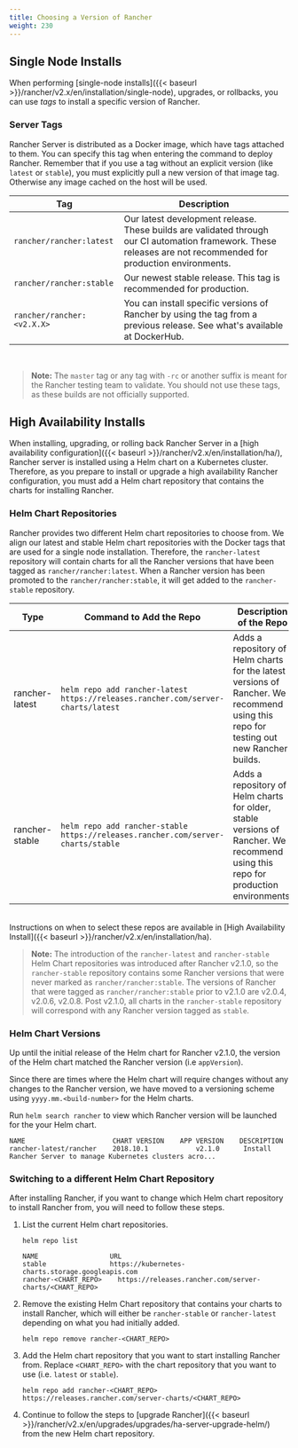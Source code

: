 ```yaml
---
title: Choosing a Version of Rancher
weight: 230
---
```


## Single Node Installs

When performing [single-node installs]({{< baseurl >}}/rancher/v2.x/en/installation/single-node), upgrades, or rollbacks, you can use _tags_ to install a specific version of Rancher.

### Server Tags

Rancher Server is distributed as a Docker image, which have tags attached to them. You can specify this tag when entering the command to deploy Rancher. Remember that if you use a tag without an explicit version (like `latest` or `stable`), you must explicitly pull a new version of that image tag. Otherwise any image cached on the host will be used.


| Tag                        | Description                                                                                                                                                     |
| -------------------------- | --------------------------------------------------------------------------------------------------------------------------------------------------------------- |
| `rancher/rancher:latest`   | Our latest development release. These builds are validated through our CI automation framework. These releases are not recommended for production environments. |
| `rancher/rancher:stable`   | Our newest stable release. This tag is recommended for production.                                                                                              |
| `rancher/rancher:<v2.X.X>` | You can install specific versions of Rancher by using the tag from a previous release. See what's available at DockerHub.                                                                          |

<br/>

>**Note:** The `master` tag or any tag with `-rc` or another suffix is meant for the Rancher testing team to validate.  You should not use these tags, as these builds are not officially supported.

## High Availability Installs

When installing, upgrading, or rolling back Rancher Server in a [high availability configuration]({{< baseurl >}}/rancher/v2.x/en/installation/ha/), Rancher server is installed using a Helm chart on a Kubernetes cluster. Therefore, as you prepare to install or upgrade a high availability Rancher configuration, you must add a Helm chart repository that contains the charts for installing Rancher.

### Helm Chart Repositories

Rancher provides two different Helm chart repositories to choose from. We align our latest and stable Helm chart repositories with the Docker tags that are used for a single node installation. Therefore, the `rancher-latest` repository will contain charts for all the Rancher versions that have been tagged as `rancher/rancher:latest`. When a Rancher version has been promoted to the `rancher/rancher:stable`, it will get added to the `rancher-stable` repository.

Type | Command to Add the Repo | Description of the Repo
-----------|-----|-------------
rancher-latest   | `helm repo add rancher-latest https://releases.rancher.com/server-charts/latest` | Adds a repository of Helm charts for the latest versions of Rancher. We recommend using this repo for testing out new Rancher builds.
rancher-stable  | `helm repo add rancher-stable https://releases.rancher.com/server-charts/stable` | Adds a repository of Helm charts for older, stable versions of Rancher. We recommend using this repo for production environments.
<br/>
Instructions on when to select these repos are available in [High Availability Install]({{< baseurl >}}/rancher/v2.x/en/installation/ha).

> **Note:** The introduction of the `rancher-latest` and `rancher-stable` Helm Chart repositories was introduced after Rancher v2.1.0, so the `rancher-stable` repository contains some Rancher versions that were never marked as `rancher/rancher:stable`. The versions of Rancher that were tagged as `rancher/rancher:stable` prior to v2.1.0 are v2.0.4, v2.0.6, v2.0.8. Post v2.1.0, all charts in the `rancher-stable` repository will correspond with any Rancher version tagged as `stable`.

### Helm Chart Versions

Up until the initial release of the Helm chart for Rancher v2.1.0, the version of the Helm chart matched the Rancher version (i.e `appVersion`).

Since there are times where the Helm chart will require changes without any changes to the Rancher version, we have moved to a versioning scheme using `yyyy.mm.<build-number>` for the Helm charts.

Run `helm search rancher` to view which Rancher version will be launched for the your Helm chart.  

```
NAME                      CHART VERSION    APP VERSION    DESCRIPTION                                                 
rancher-latest/rancher    2018.10.1            v2.1.0      Install Rancher Server to manage Kubernetes clusters acro...
```

### Switching to a different Helm Chart Repository

After installing Rancher, if you want to change which Helm chart repository to install Rancher from, you will need to follow these steps.

1. List the current Helm chart repositories.

    ```
    helm repo list

    NAME          	      URL                                              
    stable        	      https://kubernetes-charts.storage.googleapis.com
    rancher-<CHART_REPO>	https://releases.rancher.com/server-charts/<CHART_REPO>
    ```

2. Remove the existing Helm Chart repository that contains your charts to install Rancher, which will either be `rancher-stable` or `rancher-latest` depending on what you had initially added.

    ```
    helm repo remove rancher-<CHART_REPO>
    ```

3. Add the Helm chart repository that you want to start installing Rancher from. Replace `<CHART_REPO>` with the chart repository that you want to use (i.e. `latest` or `stable`).

    ```
    helm repo add rancher-<CHART_REPO> https://releases.rancher.com/server-charts/<CHART_REPO>
    ```

4. Continue to follow the steps to [upgrade Rancher]({{< baseurl >}}/rancher/v2.x/en/upgrades/upgrades/ha-server-upgrade-helm/) from the new Helm chart repository.
